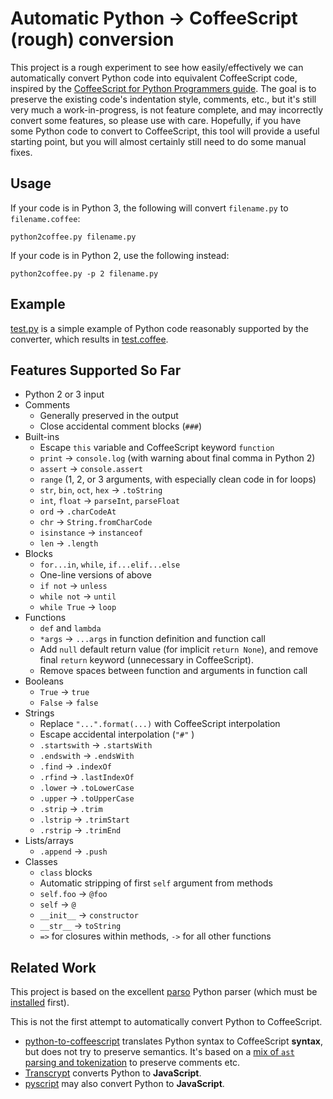# Automatic Python &rarr; CoffeeScript (rough) conversion

This project is a rough experiment to see how easily/effectively we can
automatically convert Python code into equivalent CoffeeScript code,
inspired by the
[CoffeeScript for Python Programmers guide](https://edemaine.github.io/coffeescript-for-python/).
The goal is to preserve the existing code's indentation style, comments, etc.,
but it's still very much a work-in-progress, is not feature complete,
and may incorrectly convert some features, so please use with care.
Hopefully, if you have some Python code to convert to CoffeeScript,
this tool will provide a useful starting point, but you will almost certainly
still need to do some manual fixes.

## Usage

If your code is in Python 3, the following will convert `filename.py` to
`filename.coffee`:
```
python2coffee.py filename.py
```

If your code is in Python 2, use the following instead:
```
python2coffee.py -p 2 filename.py
```

## Example

[test.py](test.py) is a simple example of Python code reasonably supported by
the converter, which results in [test.coffee](test.coffee).

## Features Supported So Far

* Python 2 or 3 input
* Comments
  * Generally preserved in the output
  * Close accidental comment blocks (`###`)
* Built-ins
  * Escape `this` variable and CoffeeScript keyword `function`
  * `print` -> `console.log` (with warning about final comma in Python 2)
  * `assert` -> `console.assert`
  * `range` (1, 2, or 3 arguments, with especially clean code in for loops)
  * `str`, `bin`, `oct`, `hex` -> `.toString`
  * `int`, `float` -> `parseInt`, `parseFloat`
  * `ord` -> `.charCodeAt`
  * `chr` -> `String.fromCharCode`
  * `isinstance` -> `instanceof`
  * `len` -> `.length`
* Blocks
  * `for...in`, `while`, `if...elif...else`
  * One-line versions of above
  * `if not` -> `unless`
  * `while not` -> `until`
  * `while True` -> `loop`
* Functions
  * `def` and `lambda`
  * `*args` -> `...args` in function definition and function call
  * Add `null` default return value (for implicit `return None`),
    and remove final `return` keyword (unnecessary in CoffeeScript).
  * Remove spaces between function and arguments in function call
* Booleans
  * `True` -> `true`
  * `False` -> `false`
* Strings
  * Replace `"...".format(...)` with CoffeeScript interpolation
  * Escape accidental interpolation (`"#"` )
  * `.startswith` -> `.startsWith`
  * `.endswith` -> `.endsWith`
  * `.find` -> `.indexOf`
  * `.rfind` -> `.lastIndexOf`
  * `.lower` -> `.toLowerCase`
  * `.upper` -> `.toUpperCase`
  * `.strip` -> `.trim`
  * `.lstrip` -> `.trimStart`
  * `.rstrip` -> `.trimEnd`
* Lists/arrays
  * `.append` -> `.push`
* Classes
  * `class` blocks
  * Automatic stripping of first `self` argument from methods
  * `self.foo` -> `@foo`
  * `self` -> `@`
  * `__init__` -> `constructor`
  * `__str__` -> `toString`
  * `=>` for closures within methods, `->` for all other functions

## Related Work

This project is based on the excellent
[parso](https://parso.readthedocs.io/en/latest/) Python parser
(which must be [installed](https://parso.readthedocs.io/en/latest/docs/installation.html) first).

This is not the first attempt to automatically convert Python to CoffeeScript.

* [python-to-coffeescript](https://github.com/edreamleo/python-to-coffeescript)
  translates Python syntax to CoffeeScript **syntax**, but does not try to
  preserve semantics.
  It's based on a [mix of `ast` parsing and tokenization](https://github.com/edreamleo/python-to-coffeescript/blob/master/theory.md) to preserve comments etc.
* [Transcrypt](http://www.transcrypt.org/) converts Python to **JavaScript**.
* [pyscript](https://github.com/avinoamr/pyscript/) may also convert Python to **JavaScript**.
